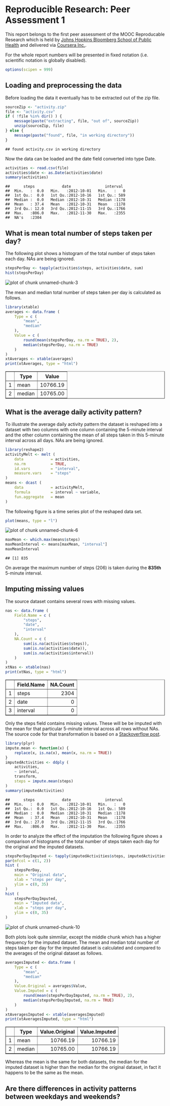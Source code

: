 # Reproducible Research: Peer Assessment 1


This report belongs to the first peer assessment of the MOOC Reproducable
Research which is held by
[Johns Hopkins Bloomberg School of Public Health](http://www.jhsph.edu/)
and delivered via [Coursera Inc.](https://www.coursera.org/).

For the whole report numbers will be presented in fixed notation (i.e.
scientific notation is globally disabled).


```r
options(scipen = 999)
```


## Loading and preprocessing the data


Before loading the data it eventually has to be extracted out of the zip file.


```r
sourceZip <- "activity.zip"
file <- "activity.csv"
if ( !file %in% dir() ) {
    message(paste("extracting", file, "out of", sourceZip))
    unzip(sourceZip, file)
} else {
    message(paste("found", file, "in working directory"))
} 
```

```
## found activity.csv in working directory
```

Now the data can be loaded and the date field converted into type Date.


```r
activities <- read.csv(file)
activities$date <- as.Date(activities$date)
summary(activities)
```

```
##      steps            date               interval   
##  Min.   :  0.0   Min.   :2012-10-01   Min.   :   0  
##  1st Qu.:  0.0   1st Qu.:2012-10-16   1st Qu.: 589  
##  Median :  0.0   Median :2012-10-31   Median :1178  
##  Mean   : 37.4   Mean   :2012-10-31   Mean   :1178  
##  3rd Qu.: 12.0   3rd Qu.:2012-11-15   3rd Qu.:1766  
##  Max.   :806.0   Max.   :2012-11-30   Max.   :2355  
##  NA's   :2304
```


## What is mean total number of steps taken per day?


The following plot shows a histogram of the total number of steps taken each
day. NAs are being ignored.


```r
stepsPerDay <- tapply(activities$steps, activities$date, sum)
hist(stepsPerDay)
```

![plot of chunk unnamed-chunk-3](figure/unnamed-chunk-3.png) 

The mean and median total number of steps taken per day is calculated as
follows.


```r
library(xtable)
averages <- data.frame (
    Type = c (
        "mean",
        "median"
    ),
    Value = c (
        round(mean(stepsPerDay, na.rm = TRUE), 2),
        median(stepsPerDay, na.rm = TRUE)
    )
)
xtAverages <- xtable(averages)
print(xtAverages, type = "html")
```

<!-- html table generated in R 3.0.3 by xtable 1.7-3 package -->
<!-- Thu Aug 14 18:23:29 2014 -->
<TABLE border=1>
<TR> <TH>  </TH> <TH> Type </TH> <TH> Value </TH>  </TR>
  <TR> <TD align="right"> 1 </TD> <TD> mean </TD> <TD align="right"> 10766.19 </TD> </TR>
  <TR> <TD align="right"> 2 </TD> <TD> median </TD> <TD align="right"> 10765.00 </TD> </TR>
   </TABLE>


## What is the average daily activity pattern?


To illustrate the average daily activity pattern the dataset is reshaped into
a dataset with two columns with one column containing the 5-minute interval and
the other column containing the mean of all steps taken in this 5-minute
interval across all days. NAs are being ignored.


```r
library(reshape2)
activityMelt <- melt (
    data            = activities,
    na.rm           = TRUE,
    id.vars         = "interval",
    measure.vars    = "steps"
)
means <- dcast (
    data            = activityMelt,
    formula         = interval ~ variable,
    fun.aggregate   = mean
)
```

The following figure is a time series plot of the reshaped data set.


```r
plot(means, type = "l")
```

![plot of chunk unnamed-chunk-6](figure/unnamed-chunk-6.png) 


```r
maxMean <- which.max(means$steps)
maxMeanInterval <- means[maxMean, "interval"]
maxMeanInterval
```

```
## [1] 835
```

On average the maximum number of steps (206) is taken
during the **835th** 5-minute interval.


## Imputing missing values


The source dataset contains several rows with missing values.


```r
nas <- data.frame (
    Field.Name = c (
        "steps",
        "date",
        "interval"
    ),
    NA.Count = c (
        sum(is.na(activities$steps)),
        sum(is.na(activities$date)),
        sum(is.na(activities$interval))
    )
)
xtNas <- xtable(nas)
print(xtNas, type = "html")
```

<!-- html table generated in R 3.0.3 by xtable 1.7-3 package -->
<!-- Thu Aug 14 18:23:29 2014 -->
<TABLE border=1>
<TR> <TH>  </TH> <TH> Field.Name </TH> <TH> NA.Count </TH>  </TR>
  <TR> <TD align="right"> 1 </TD> <TD> steps </TD> <TD align="right"> 2304 </TD> </TR>
  <TR> <TD align="right"> 2 </TD> <TD> date </TD> <TD align="right">   0 </TD> </TR>
  <TR> <TD align="right"> 3 </TD> <TD> interval </TD> <TD align="right">   0 </TD> </TR>
   </TABLE>

Only the steps field contains missing values. These will be be imputed with the
mean for that particular 5-minute interval across all rows without NAs. The
source code for that transformation is based on a [Stackoverflow post](http://stackoverflow.com/questions/9322773/how-to-replace-na-with-mean-by-subset-in-r-impute-with-plyr).


```r
library(plyr)
impute.mean <- function(x) {
    replace(x, is.na(x), mean(x, na.rm = TRUE))
}
imputedActivities <- ddply (
    activities,
    ~ interval,
    transform,
    steps = impute.mean(steps)
)
summary(imputedActivities)
```

```
##      steps            date               interval   
##  Min.   :  0.0   Min.   :2012-10-01   Min.   :   0  
##  1st Qu.:  0.0   1st Qu.:2012-10-16   1st Qu.: 589  
##  Median :  0.0   Median :2012-10-31   Median :1178  
##  Mean   : 37.4   Mean   :2012-10-31   Mean   :1178  
##  3rd Qu.: 27.0   3rd Qu.:2012-11-15   3rd Qu.:1766  
##  Max.   :806.0   Max.   :2012-11-30   Max.   :2355
```

In order to analyze the effect of the imputation the following figure shows a
comparison of histograms of the total number of steps taken each day for the
original and the imputed datasets.


```r
stepsPerDayImputed <- tapply(imputedActivities$steps, imputedActivities$date, sum)
par(mfcol = c(1, 2))
hist (
    stepsPerDay,
    main = "Original data",
    xlab = "steps per day",
    ylim = c(0, 35)
)
hist (
    stepsPerDayImputed,
    main = "Imputed data",
    xlab = "steps per day",
    ylim = c(0, 35)
)
```

![plot of chunk unnamed-chunk-10](figure/unnamed-chunk-10.png) 

Both plots look quite simmilar, except the middle chunk which has a higher
frequency for the imputed dataset. The mean and median total number of steps
taken per day for the imputed dataset is calculated and compared to the
averages of the original dataset as follows.


```r
averagesImputed <- data.frame (
    Type = c (
        "mean",
        "median"
    ),
    Value.Original = averages$Value,
    Value.Imputed = c (
        round(mean(stepsPerDayImputed, na.rm = TRUE), 2),
        median(stepsPerDayImputed, na.rm = TRUE)
    )
)
xtAveragesImputed <- xtable(averagesImputed)
print(xtAveragesImputed, type = "html")
```

<!-- html table generated in R 3.0.3 by xtable 1.7-3 package -->
<!-- Thu Aug 14 18:23:30 2014 -->
<TABLE border=1>
<TR> <TH>  </TH> <TH> Type </TH> <TH> Value.Original </TH> <TH> Value.Imputed </TH>  </TR>
  <TR> <TD align="right"> 1 </TD> <TD> mean </TD> <TD align="right"> 10766.19 </TD> <TD align="right"> 10766.19 </TD> </TR>
  <TR> <TD align="right"> 2 </TD> <TD> median </TD> <TD align="right"> 10765.00 </TD> <TD align="right"> 10766.19 </TD> </TR>
   </TABLE>

Whereas the mean is the same for both datasets, the median for the imputed
dataset is higher than the median for the original dataset, in fact it
happens to be the same as the mean.


## Are there differences in activity patterns between weekdays and weekends?
